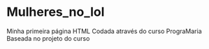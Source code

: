 # Mulheres_no_lol
Minha primeira página HTML
Codada através do curso PrograMaria
Baseada no projeto do curso
